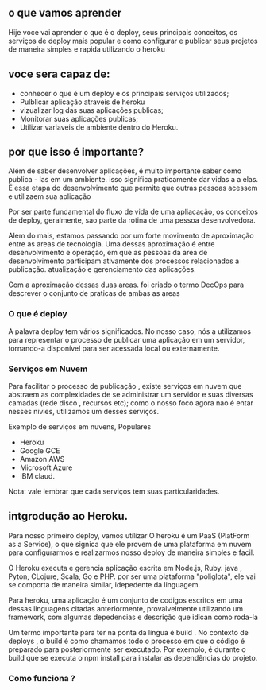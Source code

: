 ## o que vamos aprender
Hije voce vai aprender o que é o deploy, seus principais conceitos, os serviços de deploy mais popular e como  configurar e publicar seus projetos de maneira simples  e rapida utilizando o heroku

## voce sera capaz de:

 - conhecer o que é um deploy e os principais serviços utilizados;
 - Pulblicar aplicação atraveis de heroku
 - vizualizar log das suas aplicações publicas;
 - Monitorar suas aplicações publicas;
 - Utilizar variaveis de ambiente dentro do Heroku.

 ## por que isso é importante?

 Além de saber  desenvolver aplicações, é muito importante saber como publica - las  em um ambiente. isso  significa  praticamente dar vidas a a elas. É essa etapa do desenvolvimento que permite que outras pessoas acessem e utilizaem sua aplicação

Por ser parte fundamental  do fluxo de vida de uma  apliacação, os conceitos de deploy, geralmente, sao parte da rotina de uma pessoa desenvolvedora.

Alem do mais, estamos passando por um forte movimento de aproximação entre as areas de tecnologia. Uma dessas aproximação é entre desenvolvimento e operação, em que as pessoas da area de desenvolvimento participam ativamente dos processos relacionados a publicação. atualização e gerenciamento das aplicações.

Com  a aproximação dessas duas areas. foi criado o termo DecOps para descrever o conjunto de praticas de ambas as areas

### O que é deploy

A palavra deploy tem vários significados. No nosso caso, nós a utilizamos para representar o processo de publicar uma aplicação em um servidor, tornando-a disponível para ser acessada local ou externamente.

### Serviços  em Nuvem

Para facilitar o processo de publicação , existe serviços em nuvem que abstraem as complexidades  de se administrar um servidor  e suas diversas camadas (rede disco , recursos etc); como o nosso foco agora  nao é entar nesses nivies, utilizamos um desses  serviços.

Exemplo de serviços em nuvens, Populares

- Heroku
- Google GCE
- Amazon AWS
-  Microsoft Azure
-  IBM claud.

Nota: vale lembrar que cada serviços tem suas particularidades.

## intgrodução ao Heroku.

Para nosso primeiro deploy, vamos utilizar O heroku é  um PaaS (PlatForm as a Service), o que signica que ele provem de uma plataforma em nuvem para configurarmos e realizarmos nosso deploy de maneira simples e facil.

O Heroku executa e gerencia aplicação escrita em Node.js, Ruby. java , Pyton, CLojure, Scala, Go e PHP. por ser uma plataforma "poliglota", ele vai se comporta de maneira similar, idepedente da linguagem.

Para heroku, uma aplicação é um conjunto de codigos escritos em uma dessas linguagens citadas anteriormente, provalvelmente utilizando um framework, com algumas depedencias e descrição que idican como roda-la

Um termo importante para ter na ponta da língua é build . No contexto de deploys , o build é como chamamos todo o processo em que o código é preparado para posteriormente ser executado. Por exemplo, é durante o build que se executa o npm install para instalar as dependências do projeto.

### Como funciona ?

